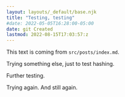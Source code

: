 ```yaml
---
layout: layouts/_default/base.njk
title: "Testing, testing"
#date: 2022-05-05T16:28:00-05:00
date: git Created
lastmod: 2022-08-15T17:03:57:z
---
```


This text is coming from `src/posts/index.md`.

Trying something else, just to test hashing.

Further testing.

Trying again. And still again.
